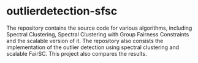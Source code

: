 # outlierdetection-sfsc
The repository contains the source code for various algorithms, including Spectral Clustering, Spectral Clustering with Group Fairness Constraints and the scalable version of it. The repository also consists the implementation of the outlier detection using spectral clustering and scalable FairSC. This project also compares the results. 
